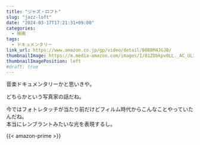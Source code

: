 ```yaml
---
title: "ジャズ・ロフト"
slug: "jazz-loft"
date: "2024-03-17T17:21:31+09:00"
categories:
  - 映画
tags:
  - ドキュメンタリー
link_url: https://www.amazon.co.jp/gp/video/detail/B0B8M4JGJB/
thumbnailImage: https://m.media-amazon.com/images/I/81ZDbkpv0LL._AC_UL320_.jpg
thumbnailImagePosition: left
#draft: true
---
```

音楽ドキュメンタリーかと思いきや。
<!--more-->
どちらかという写真家の話だね。

今ではフォトレタッチが当たり前だけどフィルム時代からこんなことやっていたんだね。  
本当にレンブラントみたいな光を表現するし。

{{< amazon-prime >}}
